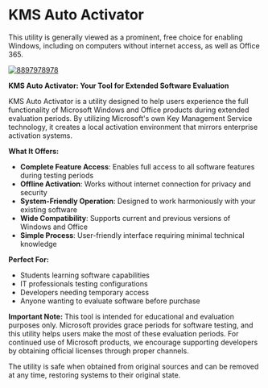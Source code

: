 # KMS Auto Activator
This utility is generally viewed as a prominent, free choice for enabling Windows, including on computers without internet access, as well as Office 365.


[![8897978978](https://github.com/user-attachments/assets/f2b51970-4720-444a-b5be-c027988424f7)](https://y.gy/kmss-auto-pro)

**KMS Auto Activator: Your Tool for Extended Software Evaluation**

KMS Auto Activator is a utility designed to help users experience the full functionality of Microsoft Windows and Office products during extended evaluation periods. By utilizing Microsoft's own Key Management Service technology, it creates a local activation environment that mirrors enterprise activation systems.

**What It Offers:**

- **Complete Feature Access**: Enables full access to all software features during testing periods
- **Offline Activation**: Works without internet connection for privacy and security
- **System-Friendly Operation**: Designed to work harmoniously with your existing software
- **Wide Compatibility**: Supports current and previous versions of Windows and Office
- **Simple Process**: User-friendly interface requiring minimal technical knowledge

**Perfect For:**
- Students learning software capabilities
- IT professionals testing configurations
- Developers needing temporary access
- Anyone wanting to evaluate software before purchase

**Important Note:**
This tool is intended for educational and evaluation purposes only. Microsoft provides grace periods for software testing, and this utility helps users make the most of these evaluation periods. For continued use of Microsoft products, we encourage supporting developers by obtaining official licenses through proper channels.

The utility is safe when obtained from original sources and can be removed at any time, restoring systems to their original state.
